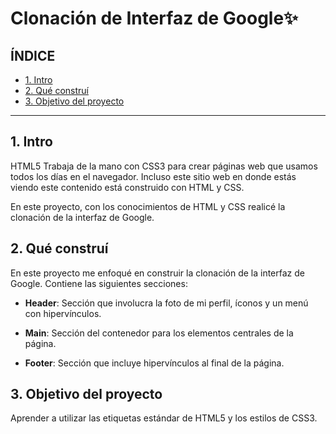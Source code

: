 # Clonación de Interfaz de Google✨

## ÍNDICE

* [1. Intro](https://github.com/Miriamvzz/Clon-de-google/blob/main/README.md#1-intro)
* [2. Qué construí](https://github.com/Miriamvzz/Clon-de-google/blob/main/README.md#2-qu%C3%A9-constru%C3%AD)
* [3. Objetivo del proyecto](https://github.com/Miriamvzz/Clon-de-google/blob/main/README.md#3-objetivo-del-proyecto)

****

## 1. Intro
HTML5 Trabaja de la mano con CSS3 para crear páginas web que usamos todos los días en el navegador. Incluso este sitio web en donde estás viendo este contenido está construido con HTML y CSS.

En este proyecto, con los conocimientos de HTML y CSS realicé la clonación de la interfaz de Google.

## 2. Qué construí
En este proyecto me enfoqué en construir la clonación de la interfaz de Google. Contiene las siguientes secciones:

* **Header**: Sección que involucra la foto de mi perfil, íconos y un menú con hipervínculos.

* **Main**: Sección del contenedor para los elementos centrales de la página.

* **Footer**: Sección que incluye hipervínculos al final de la página.

## 3. Objetivo del proyecto
Aprender a utilizar las etiquetas estándar de HTML5 y los estilos de CSS3.
